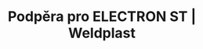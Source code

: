 ---
Link: "file:/Users/vinayakpatel/Downloads/www.weldplast.cz/podpera-pro-electron-st"
product_name: "Podpěra pro ELECTRON ST"
product_id: "Obj. číslo:151.068"
title: "Podpěra pro ELECTRON ST | Weldplast"
product_desc: ""
product_specs: ""
product_downloads: ""
href: ""
accessories: ""
similar_products: ""
---